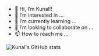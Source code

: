 - 👋 Hi, I’m Kunal!!
- 👀 I’m interested in ...
- 🌱 I’m currently learning ...
- 💞️ I’m looking to collaborate on ...
- 📫 How to reach me ...

<!---
kc-codes/kc-codes is a ✨ special ✨ repository because its `README.md` (this file) appears on your GitHub profile.
You can click the Preview link to take a look at your changes.
--->
![Kunal's GitHub stats](https://github-readme-stats.vercel.app/api?username=kc-codes&show_icons=true&theme=monokai&hide_title=true)

